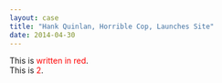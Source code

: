 ```yaml
---
layout: case
title: "Hank Quinlan, Horrible Cop, Launches Site"
date: 2014-04-30
---
```


<section class="slide">
	This is <span style="color: red">written in red</span>.
</section>
<section class="slide">
	This is <span style="color: red">2</span>.
</section>
